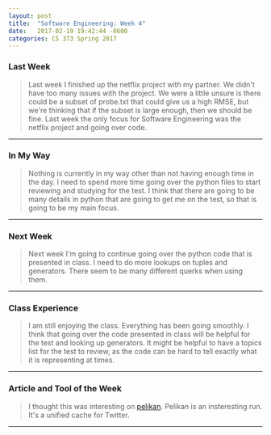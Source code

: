 ```yaml
---
layout: post
title:  "Software Engineering: Week 4"
date:   2017-02-19 19:42:44 -0600
categories: CS 373 Spring 2017
---
```



### Last Week

>Last week I finished up the netflix project with my partner. We didn't have too many issues with the project. We were a little unsure is there could be a subset of probe.txt that could give us a high RMSE, but we're thinking that if the subset is large enough, then we should be fine. Last week the only focus for Software Engineering was the netflix project and going over code.

----


### In My Way

>Nothing is currently in my way other than not having enough time in the day. I need to spend more time going over the python files to start reviewing and studying for the test. I think that there are going to be many details in python that are going to get me on the test, so that is going to be my main focus.

----


### Next Week

> Next week I'm going to continue going over the python code that is presented in class. I need to do more lookups on tuples and generators. There seem to be many different querks when using them.

----


### Class Experience

>I am still enjoying the class. Everything has been going smoothly. I think that going over the code presented in class will be helpful for the test and looking up generators. It might be helpful to have a topics list for the test to review, as the code can be hard to tell exactly what it is representing at times.

----


### Article and Tool of the Week

>I thought this was interesting on [pelikan][pelikan]. Pelikan is an insteresting run. It's a unified cache for Twitter.


----



[pelikan]: https://github.com/twitter/pelikan

